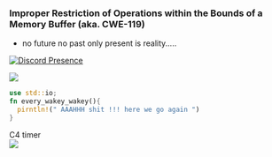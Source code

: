 ### Improper Restriction of Operations within the Bounds of a Memory Buffer (aka. CWE-119)
- no future no past only present is reality.....


[![Discord Presence](https://lanyard.cnrad.dev/api/449113066999775232)](https://discord.com/users/449113066999775232)

<p align="left">
  <img src="https://64.media.tumblr.com/92d2d43c3357c621fc3beec49b6c7850/tumblr_oi8o5utf9V1qfec8jo1_1280.gif">
</p> 

```rust
use std::io;
fn every_wakey_wakey(){
  pirntln!(" AAAHHH shit !!! here we go again ")
}
```

<p align="left"> 
  C4 timer<br>
  <img src="https://profile-counter.glitch.me/SamiulNahiyan/count.svg" />
</p>
<!--
**CWE-119/CWE-119** is a ✨ _special_ ✨ repository because its `README.md` (this file) appears on your GitHub profile.

Here are some ideas to get you started:

- 🔭 I’m currently working on ...
- 🌱 I’m currently learning ...
- 👯 I’m looking to collaborate on ...
- 🤔 I’m looking for help with ...
- 💬 Ask me about ...
- 📫 How to reach me: ...
- 😄 Pronouns: ...
- ⚡ Fun fact: ...
-->
